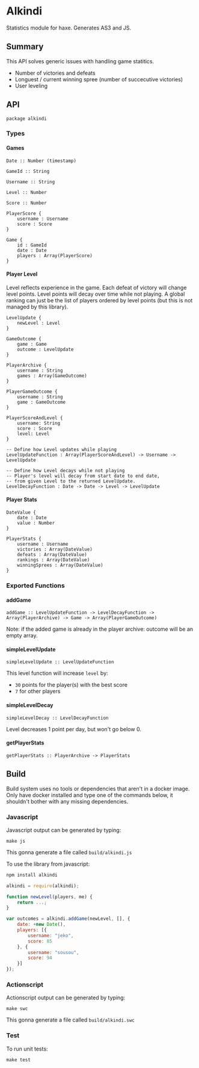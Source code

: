 # Alkindi

Statistics module for haxe. Generates AS3 and JS.

## Summary

This API solves generic issues with handling game statitics.

 * Number of victories and defeats
 * Longuest / current winning spree (number of succecutive victories)
 * User leveling

## API

`package alkindi`

### Types

#### Games

```
Date :: Number (timestamp)

GameId :: String

Username :: String

Level :: Number

Score :: Number

PlayerScore {
    username : Username
    score : Score
}

Game {
    id : GameId
    date : Date
    players : Array(PlayerScore)
}
```

#### Player Level

Level reflects experience in the game. Each defeat of victory will change level points. Level points will decay over time while not playing. A global ranking can just be the list of players ordered by level points (but this is not managed by this library).

```
LevelUpdate {
    newLevel : Level
}

GameOutcome {
    game : Game
    outcome : LevelUpdate
}

PlayerArchive {
    username : String
    games : Array(GameOutcome)
}

PlayerGameOutcome {
    username : String
    game : GameOutcome
}

PlayerScoreAndLevel {
    username: String
    score : Score
    level: Level
}

-- Define how Level updates while playing
LevelUpdateFunction : Array(PlayerScoreAndLevel) -> Username -> LevelUpdate

-- Define how Level decays while not playing
-- Player's level will decay from start date to end date,
-- from given Level to the returned LevelUpdate.
LevelDecayFunction : Date -> Date -> Level -> LevelUpdate
```

#### Player Stats

```
DateValue {
    date : Date
    value : Number
}

PlayerStats {
    username : Username
    victories : Array(DateValue)
    defeats : Array(DateValue)
    rankings : Array(DateValue)
    winningSprees : Array(DateValue)
}
```

### Exported Functions

#### addGame

```
addGame :: LevelUpdateFunction -> LevelDecayFunction -> Array(PlayerArchive) -> Game -> Array(PlayerGameOutcome)
```

Note: if the added game is already in the player archive: outcome will be an empty array.

#### simpleLevelUpdate

```
simpleLevelUpdate :: LevelUpdateFunction
```

This level function will increase `level` by:

 * `30` points for the player(s) with the best score
 * `7` for other players

#### simpleLevelDecay

```
simpleLevelDecay :: LevelDecayFunction
```

Level decreases 1 point per day, but won't go below 0.

#### getPlayerStats

```
getPlayerStats :: PlayerArchive -> PlayerStats
```

## Build

Build system uses no tools or dependencies that aren't in a docker image. Only have docker installed and type one of the commands below, it shouldn't bother with any missing dependencies.

### Javascript

Javascript output can be generated by typing:

`make js`

This gonna generate a file called `build/alkindi.js`

To use the library from javascript:

```sh
npm install alkindi
```

```js
alkindi = require(alkindi);

function newLevel(players, me) {
    return ...;
}

var outcomes = alkindi.addGame(newLevel, [], {
    date: +new Date(),
    players: [{
        username: "jeko",
        score: 85
    }, {
        username: "sousou",
        score: 94
    }]
});
```

### Actionscript

Actionscript output can be generated by typing:

`make swc`

This gonna generate a file called `build/alkindi.swc`

### Test

To run unit tests:

`make test`


